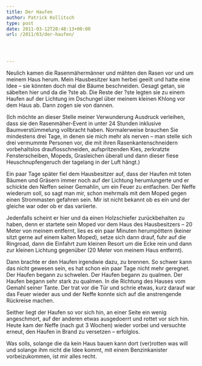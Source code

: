 ```yaml
---
title: Der Haufen
author: Patrick Kollitsch
type: post
date: 2011-03-12T20:48:13+00:00
url: /2011/03/der-haufen/




---
```

Neulich kamen die Rasenmähermänner und mähten den Rasen vor und um meinem Haus herum. Mein Hausbesitzer kam herbei geeilt und hatte eine Idee &#8211; sie könnten doch mal die Bäume beschneiden. Gesagt getan, sie säbelten hier und da die ?ste ab. Die Reste der ?ste legten sie zu einem Haufen auf der Lichtung im Dschungel über meinem kleinen Khlong vor dem Haus ab. Dann zogen sie von dannen.

(Ich möchte an dieser Stelle meiner Verwunderung Ausdruck verleihen, dass sie den Rasenmäher-Event in unter 24 Stunden inklusive Baumverstümmelung vollbracht haben. Normalerweise brauchen Sie mindestens drei Tage, in denen sie mich mehr als nerven &#8211; man stelle sich drei vermummte Personen vor, die mit ihren Rasenkantenschneidern vorbehaltslos drauflosschneiden, aufspritzenden Kies, zerkratzte Fensterscheiben, Mopeds, Grasleichen überall und dann dieser fiese Heuschnupfengeruch der tagelang in der Luft hängt.)

Ein paar Tage später fiel dem Hausbesitzer auf, dass der Haufen mit toten Bäumen und Gräsern immer noch auf der Lichtung herumlungerte und er schickte den Neffen seiner Gemahlin, um ein Feuer zu entfachen. Der Neffe wiederum soll, so sagt man mir, schon mehrmals mit dem Moped gegen einen Strommasten gefahren sein. Mir ist nicht bekannt ob es ein und der gleiche war oder ob er das variierte.

Jedenfalls scheint er hier und da einen Holzschiefer zurückbehalten zu haben, denn er startete sein Moped vor dem Haus des Hausbesitzers &#8211; 20 Meter von meinem entfernt, lies es ein paar Minuten herumpöttern (keiner sitzt gerne auf einem kalten Moped), setze sich dann drauf, fuhr auf die Ringroad, dann die Einfahrt zum kleinen Resort um die Ecke rein und dann zur kleinen Lichtung gegenüber (20 Meter von meinem Haus entfernt).

Dann brachte er den Haufen irgendwie dazu, zu brennen. So schwer kann das nicht gewesen sein, es hat schon ein paar Tage nicht mehr geregnet. Der Haufen begann zu schwelen. Der Haufen begann zu qualmen. Der Haufen begann sehr stark zu qualmen. In die Richtung des Hauses vom Gemahl seiner Tante. Der trat vor die Tür und schrie etwas, kurz darauf war das Feuer wieder aus und der Neffe konnte sich auf die anstrengende Rückreise machen.

Seither liegt der Haufen so vor sich hin, an einer Seite ein wenig angeschmort, auf der anderen etwas ausgedoerrt und rottet vor sich hin. Heute kam der Neffe (nach gut 3 Wochen) wieder vorbei und versuchte erneut, den Haufen in Brand zu versetzen &#8211; erfolglos.

Was solls, solange die da kein Haus bauen kann dort (ver)rotten was will und solange ihm nicht die Idee kommt, mit einem Benzinkanister vorbeizukommen, ist mir alles recht.